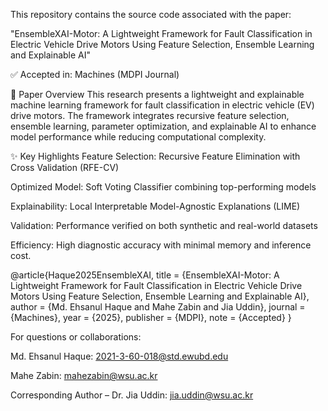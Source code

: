 This repository contains the source code associated with the paper:

"EnsembleXAI-Motor: A Lightweight Framework for Fault Classification in Electric Vehicle Drive Motors Using Feature Selection, Ensemble Learning and Explainable AI"

✅ Accepted in: Machines (MDPI Journal)

📄 Paper Overview
This research presents a lightweight and explainable machine learning framework for fault classification in electric vehicle (EV) drive motors. The framework integrates recursive feature selection, ensemble learning, parameter optimization, and explainable AI to enhance model performance while reducing computational complexity.

✨ Key Highlights
Feature Selection: Recursive Feature Elimination with Cross Validation (RFE-CV)

Optimized Model: Soft Voting Classifier combining top-performing models

Explainability: Local Interpretable Model-Agnostic Explanations (LIME)

Validation: Performance verified on both synthetic and real-world datasets

Efficiency: High diagnostic accuracy with minimal memory and inference cost.

@article{Haque2025EnsembleXAI,
  title     = {EnsembleXAI-Motor: A Lightweight Framework for Fault Classification in Electric Vehicle Drive Motors Using Feature Selection, Ensemble Learning and Explainable AI},
  author    = {Md. Ehsanul Haque and Mahe Zabin and Jia Uddin},
  journal   = {Machines},
  year      = {2025},
  publisher = {MDPI},
  note      = {Accepted}
}


For questions or collaborations:

Md. Ehsanul Haque: 2021-3-60-018@std.ewubd.edu

Mahe Zabin: mahezabin@wsu.ac.kr

Corresponding Author – Dr. Jia Uddin: jia.uddin@wsu.ac.kr

